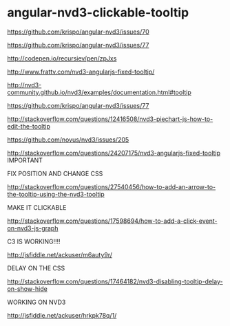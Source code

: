 # angular-nvd3-clickable-tooltip

https://github.com/krispo/angular-nvd3/issues/70

https://github.com/krispo/angular-nvd3/issues/77

http://codepen.io/recursiev/pen/zpJxs

http://www.frattv.com/nvd3-angularjs-fixed-tooltip/

http://nvd3-community.github.io/nvd3/examples/documentation.html#tooltip

https://github.com/krispo/angular-nvd3/issues/77

http://stackoverflow.com/questions/12416508/nvd3-piechart-js-how-to-edit-the-tooltip

https://github.com/novus/nvd3/issues/205

http://stackoverflow.com/questions/24207175/nvd3-angularjs-fixed-tooltip IMPORTANT


FIX POSITION AND CHANGE CSS

http://stackoverflow.com/questions/27540456/how-to-add-an-arrow-to-the-tooltip-using-the-nvd3-tooltip

MAKE IT CLICKABLE

http://stackoverflow.com/questions/17598694/how-to-add-a-click-event-on-nvd3-js-graph

C3 IS WORKING!!!!

http://jsfiddle.net/ackuser/m6auty9r/

DELAY ON THE CSS

http://stackoverflow.com/questions/17464182/nvd3-disabling-tooltip-delay-on-show-hide

WORKING ON NVD3

http://jsfiddle.net/ackuser/hrkpk78q/1/
